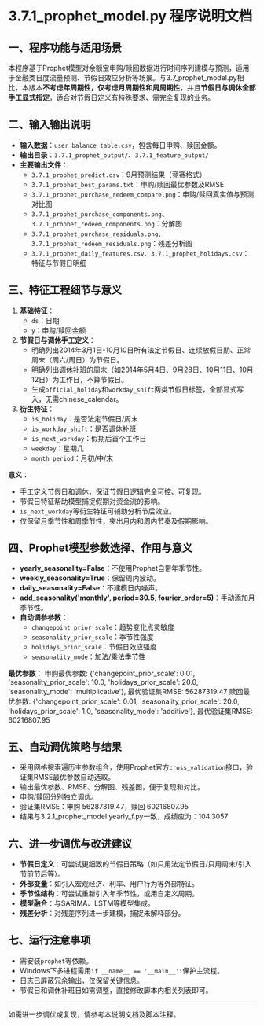 # 3.7.1_prophet_model.py 程序说明文档

## 一、程序功能与适用场景

本程序基于Prophet模型对余额宝申购/赎回数据进行时间序列建模与预测，适用于金融类日度流量预测、节假日效应分析等场景。与3.7_prophet_model.py相比，本版本**不考虑年周期性，仅考虑月周期性和周周期性**，并且**节假日与调休全部手工显式指定**，适合对节假日定义有特殊要求、需完全复现的业务。

## 二、输入输出说明

- **输入数据**：`user_balance_table.csv`，包含每日申购、赎回金额。
- **输出目录**：`3.7.1_prophet_output/`、`3.7.1_feature_output/`
- **主要输出文件**：
  - `3.7.1_prophet_predict.csv`：9月预测结果（竞赛格式）
  - `3.7.1_prophet_best_params.txt`：申购/赎回最优参数及RMSE
  - `3.7.1_prophet_purchase_redeem_compare.png`：申购/赎回真实值与预测对比图
  - `3.7.1_prophet_purchase_components.png`、`3.7.1_prophet_redeem_components.png`：分解图
  - `3.7.1_prophet_purchase_residuals.png`、`3.7.1_prophet_redeem_residuals.png`：残差分析图
  - `3.7.1_prophet_daily_features.csv`、`3.7.1_prophet_holidays.csv`：特征与节假日明细

## 三、特征工程细节与意义

1. **基础特征**：
   - `ds`：日期
   - `y`：申购/赎回金额
2. **节假日与调休手工定义**：
   - 明确列出2014年3月1日-10月10日所有法定节假日、连续放假日期、正常周末（周六/周日）为节假日。
   - 明确列出调休补班的周末（如2014年5月4日、9月28日、10月11日、10月12日）为工作日，不算节假日。
   - 生成`official_holiday`和`workday_shift`两类节假日标签，全部显式写入，无需chinese_calendar。
3. **衍生特征**：
   - `is_holiday`：是否法定节假日/周末
   - `is_workday_shift`：是否调休补班
   - `is_next_workday`：假期后首个工作日
   - `weekday`：星期几
   - `month_period`：月初/中/末

**意义**：
- 手工定义节假日和调休，保证节假日逻辑完全可控、可复现。
- 节假日特征帮助模型捕捉假期对资金流的影响。
- `is_next_workday`等衍生特征可辅助分析节后效应。
- 仅保留月季节性和周季节性，突出月内和周内节奏及假期影响。

## 四、Prophet模型参数选择、作用与意义

- **yearly_seasonality=False**：不使用Prophet自带年季节性。
- **weekly_seasonality=True**：保留周内波动。
- **daily_seasonality=False**：不建模日内噪声。
- **add_seasonality('monthly', period=30.5, fourier_order=5)**：手动添加月季节性。
- **自动调参参数**：
  - `changepoint_prior_scale`：趋势变化点灵敏度
  - `seasonality_prior_scale`：季节性强度
  - `holidays_prior_scale`：节假日效应强度
  - `seasonality_mode`：加法/乘法季节性

**最优参数**：
申购最优参数: {'changepoint_prior_scale': 0.01, 'seasonality_prior_scale': 10.0, 'holidays_prior_scale': 20.0, 'seasonality_mode': 'multiplicative'}, 最优验证集RMSE: 56287319.47
赎回最优参数: {'changepoint_prior_scale': 0.01, 'seasonality_prior_scale': 20.0, 'holidays_prior_scale': 1.0, 'seasonality_mode': 'additive'}, 最优验证集RMSE: 60216807.95

## 五、自动调优策略与结果

- 采用网格搜索遍历主参数组合，使用Prophet官方`cross_validation`接口，验证集RMSE最优参数自动选取。
- 输出最优参数、RMSE、分解图、残差图，便于复现和对比。
- 申购/赎回分别独立调优。
- 验证集RMSE：申购 56287319.47，赎回 60216807.95
- 结果与3.2.1_prophet_model yearly_f.py一致，成绩应为：104.3057

## 六、进一步调优与改进建议

- **节假日定义**：可尝试更细致的节假日策略（如只用法定节假日/只用周末/引入节前节后等）。
- **外部变量**：如引入宏观经济、利率、用户行为等外部特征。
- **季节性结构**：可尝试重新引入年季节性，或用自定义周期。
- **模型融合**：与SARIMA、LSTM等模型集成。
- **残差分析**：对残差序列进一步建模，捕捉未解释部分。

## 七、运行注意事项

- 需安装`prophet`等依赖。
- Windows下多进程需用`if __name__ == '__main__':`保护主流程。
- 日志已屏蔽冗余输出，仅保留关键信息。
- 节假日和调休补班日如需调整，直接修改脚本内相关列表即可。

---
如需进一步调优或复现，请参考本说明文档及脚本注释。 